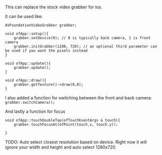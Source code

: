 This can replace the stock video grabber for ios.

It can be used like:
````
AVFoundationVideoGrabber grabber;

void ofApp::setup(){
	grabber.setDevice(0); // 0 is typically back camera, 1 is front camera
	grabber.initGrabber(1280, 720); // an optional third parameter can be used if you want the pixels instead 
}

void ofApp::update(){
	grabber.update();
}

void ofApp::draw(){
	grabber.getTexture()->draw(0,0);
}
````
I also added a function for switching between the front and back camera:
`grabber.switchCamera();`

And lastly a function for focus
````
void ofApp::touchDoubleTap(ofTouchEventArgs & touch){
    grabber.touchFocusAt(ofPoint(touch.x, touch.y));
    
}
````

TODO: 
Auto select closest resolution based on device. Right now it will ignore your width and height and auto select 1280x720.
